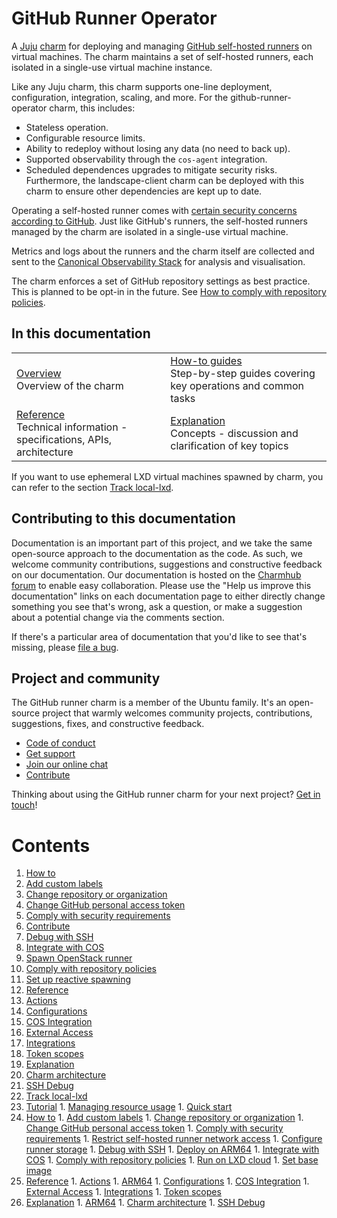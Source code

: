 # GitHub Runner Operator

A [Juju](https://juju.is/) [charm](https://juju.is/docs/olm/charmed-operators) for deploying and managing [GitHub self-hosted runners](https://docs.github.com/en/actions/hosting-your-own-runners/managing-self-hosted-runners/about-self-hosted-runners) on virtual machines. The charm maintains a set of self-hosted runners, each isolated in a single-use virtual machine instance. 

Like any Juju charm, this charm supports one-line deployment, configuration, integration, scaling, and more. 
For the github-runner-operator charm, this includes:
* Stateless operation.
* Configurable resource limits.
* Ability to redeploy without losing any data (no need to back up).
* Supported observability through the `cos-agent` integration.
* Scheduled dependences upgrades to mitigate security risks. Furthermore, the landscape-client charm can be deployed with this charm to ensure other dependencies are kept up to date.

Operating a self-hosted runner comes with [certain security concerns according to GitHub](https://docs.github.com/en/actions/hosting-your-own-runners/managing-self-hosted-runners/about-self-hosted-runners#self-hosted-runner-security).
Just like GitHub's runners, the self-hosted runners managed by the charm are isolated in a single-use virtual machine.

Metrics and logs about the runners and the charm itself are collected and sent to the [Canonical Observability Stack](https://charmhub.io/topics/canonical-observability-stack) for analysis and visualisation.

The charm enforces a set of GitHub repository settings as best practice. This is planned to be opt-in in the future. See [How to comply with repository policies](https://charmhub.io/github-runner/docs/how-to-repo-policy).

## In this documentation

| | |
|--|--|
|  [Overview](https://charmhub.io/github-runner)</br>  Overview of the charm </br> | [How-to guides](https://charmhub.io/github-runner/docs/how-to-openstack-runner) </br> Step-by-step guides covering key operations and common tasks |
| [Reference](https://charmhub.io/github-runner/docs/reference-actions) </br> Technical information - specifications, APIs, architecture | [Explanation](https://charmhub.io/github-runner/docs/explanation-charm-architecture) </br> Concepts - discussion and clarification of key topics  |

If you want to use ephemeral LXD virtual machines spawned by charm, you can refer to the section [Track local-lxd](https://charmhub.io/github-runner/docs/local-lxd).

## Contributing to this documentation

Documentation is an important part of this project, and we take the same open-source approach to the documentation as the code. As such, we welcome community contributions, suggestions and constructive feedback on our documentation. Our documentation is hosted on the [Charmhub forum](https://discourse.charmhub.io/t/github-runner-documentation-overview/7817) to enable easy collaboration. Please use the "Help us improve this documentation" links on each documentation page to either directly change something you see that's wrong, ask a question, or make a suggestion about a potential change via the comments section.

If there's a particular area of documentation that you'd like to see that's missing, please [file a bug](https://github.com/canonical/github-runner-operator/issues).

## Project and community

The GitHub runner charm is a member of the Ubuntu family. It's an open-source project that warmly welcomes community projects, contributions, suggestions, fixes, and constructive feedback.

- [Code of conduct](https://ubuntu.com/community/code-of-conduct)
- [Get support](https://discourse.charmhub.io/)
- [Join our online chat](https://matrix.to/#/#charmhub-charmdev:ubuntu.com)
- [Contribute](Contribute)

Thinking about using the GitHub runner charm for your next project? [Get in touch](https://matrix.to/#/#charmhub-charmdev:ubuntu.com)!

# Contents

1. [How to](how-to)
  1. [Add custom labels](how-to/add-custom-labels.md)
  1. [Change repository or organization](how-to/change-path.md)
  1. [Change GitHub personal access token](how-to/change-token.md)
  1. [Comply with security requirements](how-to/comply-security.md)
  1. [Contribute](how-to/contribute.md)
  1. [Debug with SSH](how-to/debug-with-ssh.md)
  1. [Integrate with COS](how-to/integrate-with-cos.md)
  1. [Spawn OpenStack runner](how-to/openstack-runner.md)
  1. [Comply with repository policies](how-to/repo-policy.md)
  1. [Set up reactive spawning](how-to/reactive.md)
1. [Reference](reference)
  1. [Actions](reference/actions.md)
  1. [Configurations](reference/configurations.md)
  1. [COS Integration](reference/cos.md)
  1. [External Access](reference/external-access.md)
  1. [Integrations](reference/integrations.md)
  1. [Token scopes](reference/token-scopes.md)
1. [Explanation](explanation)
  1. [Charm architecture](explanation/charm-architecture.md)
  1. [SSH Debug](explanation/ssh-debug.md)
1. [Track local-lxd](local-lxd)
  1. [Tutorial](local-lxd/tutorial)
    1. [Managing resource usage](local-lxd/tutorial/managing-resource-usage.md)
    1. [Quick start](local-lxd/tutorial/quick-start.md)
  1. [How to](local-lxd/how-to)
    1. [Add custom labels](local-lxd/how-to/add-custom-labels.md)
    1. [Change repository or organization](local-lxd/how-to/change-path.md)
    1. [Change GitHub personal access token](local-lxd/how-to/change-token.md)
    1. [Comply with security requirements](local-lxd/how-to/comply-security.md)
    1. [Restrict self-hosted runner network access](local-lxd/how-to/configure-denylist.md)
    1. [Configure runner storage](local-lxd/how-to/configure-runner-storage.md)
    1. [Debug with SSH](local-lxd/how-to/debug-with-ssh.md)
    1. [Deploy on ARM64](local-lxd/how-to/deploy-on-arm64.md)
    1. [Integrate with COS](local-lxd/how-to/integrate-with-cos.md)
    1. [Comply with repository policies](local-lxd/how-to/repo-policy.md)
    1. [Run on LXD cloud](local-lxd/how-to/run-on-lxd.md)
    1. [Set base image](local-lxd/how-to/set-base-image.md)
  1. [Reference](local-lxd/reference)
    1. [Actions](local-lxd/reference/actions.md)
    1. [ARM64](local-lxd/reference/arm64.md)
    1. [Configurations](local-lxd/reference/configurations.md)
    1. [COS Integration](local-lxd/reference/cos.md)
    1. [External Access](local-lxd/reference/external-access.md)
    1. [Integrations](local-lxd/reference/integrations.md)
    1. [Token scopes](local-lxd/reference/token-scopes.md)
  1. [Explanation](local-lxd/explanation)
    1. [ARM64](local-lxd/explanation/arm64.md)
    1. [Charm architecture](local-lxd/explanation/charm-architecture.md)
    1. [SSH Debug](local-lxd/explanation/ssh-debug.md)

